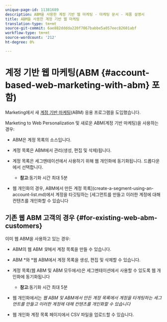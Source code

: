 ```yaml
---
unique-page-id: 11381689
description: ABM을 사용한 계정 기반 웹 마케팅 - 마케팅 문서 - 제품 설명서
title: ABM을 사용한 계정 기반 웹 마케팅
translation-type: tm+mt
source-git-commit: 6ae882dddda220f7067babbe5a057eec82601abf
workflow-type: tm+mt
source-wordcount: '212'
ht-degree: 0%

---
```



# 계정 기반 웹 마케팅(ABM {#account-based-web-marketing-with-abm} 포함)

Marketing에서 새 [계정 기반 마케팅](https://docs.marketo.com/display/docs/account+based+marketing)(ABM) 응용 프로그램을 도입했습니다.

Marketing to Web Personalization 및 새로운 ABM(계정 기반 마케팅)을 사용하는 경우:

* ABM은 계정 목록의 소스입니다.
* 계정 목록은 ABM에서 관리(생성, 편집 및 삭제)됩니다.
* 계정 목록은 세그멘테이션에서 사용하기 위해 웹 개인화에 동기화됩니다. 드롭다운에서 선택합니다.

   * **참고**:동기화 시간 최대 5분

* 웹 개인화의 경우, ABM에서 만든 계정 목록](create-a-segment-using-an-account-list.md)에서 계정을 타깃팅하는 [세그먼트를 만들고 이러한 계정에 대해 컨텐츠를 개인화할 수 있습니다

## 기존 웹 ABM 고객의 경우 {#for-existing-web-abm-customers}

이미 웹 ABM을 사용하고 있는 경우:

* ABM의 웹 ABM *및*&#x200B;에서 계정 목록을 만들 수 있습니다.
* ABM *와 *웹 ABM에서 계정 목록을 생성, 편집 및 삭제할 수 있습니다.
* 계정 목록(웹 ABM 및 ABM 모두에서)은 세그멘테이션에서 사용할 수 있도록 웹 개인화에 동기화됩니다

   * **참고**:동기화 시간 최대 5분

* 웹 개인화에서는 *웹 ABM 및 ABM에서 만든 계정 목록에서 계정을 타게팅하는 세그먼트를 만들고 이러한 계정에 대해 컨텐츠를 개인화할 수 있습니다*
* 웹 개인화 계정 목록 페이지에서 CSV 파일을 업로드할 수 있습니다.

